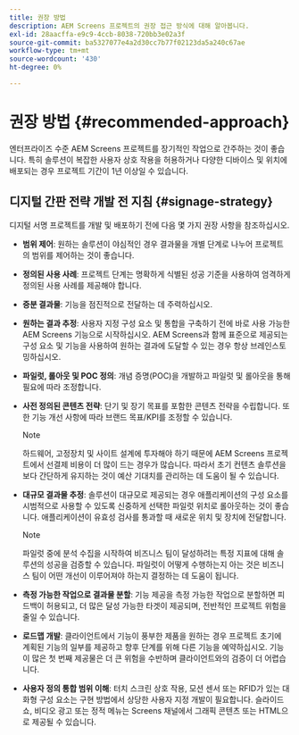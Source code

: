 ```yaml
---
title: 권장 방법
description: AEM Screens 프로젝트의 권장 접근 방식에 대해 알아봅니다.
exl-id: 28aacffa-e9c9-4ccb-8038-720bb3e02a3f
source-git-commit: ba5327077e4a2d30cc7b77f02123da5a240c67ae
workflow-type: tm+mt
source-wordcount: '430'
ht-degree: 0%

---
```


# 권장 방법 {#recommended-approach}

엔터프라이즈 수준 AEM Screens 프로젝트를 장기적인 작업으로 간주하는 것이 좋습니다. 특히 솔루션이 복잡한 사용자 상호 작용을 허용하거나 다양한 디바이스 및 위치에 배포되는 경우 프로젝트 기간이 1년 이상일 수 있습니다.

## 디지털 간판 전략 개발 전 지침 {#signage-strategy}

디지털 서명 프로젝트를 개발 및 배포하기 전에 다음 몇 가지 권장 사항을 참조하십시오.

* **범위 제어**: 원하는 솔루션이 야심적인 경우 결과물을 개별 단계로 나누어 프로젝트의 범위를 제어하는 것이 좋습니다.

* **정의된 사용 사례**: 프로젝트 단계는 명확하게 식별된 성공 기준을 사용하여 엄격하게 정의된 사용 사례를 제공해야 합니다.

* **증분 결과물**: 기능을 점진적으로 전달하는 데 주력하십시오.

* **원하는 결과 추정**: 사용자 지정 구성 요소 및 통합을 구축하기 전에 바로 사용 가능한 AEM Screens 기능으로 시작하십시오. AEM Screens과 함께 표준으로 제공되는 구성 요소 및 기능을 사용하여 원하는 결과에 도달할 수 있는 경우 항상 브레인스토밍하십시오.

* **파일럿, 롤아웃 및 POC 정의**: 개념 증명(POC)을 개발하고 파일럿 및 롤아웃을 통해 필요에 따라 조정합니다.

* **사전 정의된 콘텐츠 전략**: 단기 및 장기 목표를 포함한 콘텐츠 전략을 수립합니다. 또한 기능 개선 사항에 따라 브랜드 목표/KPI를 조정할 수 있습니다.

  >[!NOTE]
  >
  > 하드웨어, 고정장치 및 사이트 설계에 투자해야 하기 때문에 AEM Screens 프로젝트에서 선결제 비용이 더 많이 드는 경우가 많습니다. 따라서 초기 컨텐츠 솔루션을 보다 간단하게 유지하는 것이 예산 기대치를 관리하는 데 도움이 될 수 있습니다.

* **대규모 결과물 추정**: 솔루션이 대규모로 제공되는 경우 애플리케이션의 구성 요소를 시범적으로 사용할 수 있도록 신중하게 선택한 파일럿 위치로 롤아웃하는 것이 좋습니다. 애플리케이션이 유효성 검사를 통과할 때 새로운 위치 및 장치에 전달합니다.

  >[!NOTE]
  >
  > 파일럿 중에 분석 수집을 시작하여 비즈니스 팀이 달성하려는 특정 지표에 대해 솔루션의 성공을 검증할 수 있습니다. 파일럿이 어떻게 수행하는지 아는 것은 비즈니스 팀이 어떤 개선이 이루어져야 하는지 결정하는 데 도움이 됩니다.

* **측정 가능한 작업으로 결과물 분할**: 기능 제공을 측정 가능한 작업으로 분할하면 피드백이 허용되고, 더 많은 달성 가능한 타겟이 제공되며, 전반적인 프로젝트 위험을 줄일 수 있습니다.

* **로드맵 개발**: 클라이언트에서 기능이 풍부한 제품을 원하는 경우 프로젝트 초기에 계획된 기능의 일부를 제공하고 향후 단계를 위해 다른 기능을 예약하십시오. 기능이 많은 첫 번째 제공물은 더 큰 위험을 수반하며 클라이언트와의 검증이 더 어렵습니다.

* **사용자 정의 통합 범위 이해**: 터치 스크린 상호 작용, 모션 센서 또는 RFID가 있는 대화형 구성 요소는 구현 방법에서 상당한 사용자 지정 개발이 필요합니다. 슬라이드쇼, 비디오 광고 또는 정적 메뉴는 Screens 채널에서 그래픽 콘텐츠 또는 HTML으로 제공될 수 있습니다.
